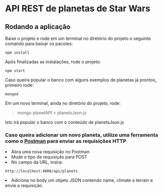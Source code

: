 # API REST de planetas de Star Wars
## Rodando a aplicação


<p>Baixe o projeto e rode em um terminal no diretório do projeto o seguinte comando para baixar os pacotes: </p>

`npm install`
<p>Após finalizadas as instalações, rode o projeto:</p>

`npm start`
<p>Caso queira popular o banco com alguns exemplos de planetas já prontos, primeiro rode:</p>

`mongod`
<p>Em um novo terminal, ainda no diretório do projeto, rode:</p>

> mongo planetAPI < planetsJson.js
<p>Isto irá popular o banco com o conteúdo de planetsJson.js</p>

### Caso queira adicionar um novo planeta, utilize uma ferramenta como o [Postman](https://www.postman.com/downloads/) para enviar as requisições HTTP
<li>Abra uma nova requisição no Postman</li>
<li>Mude o tipo de requisição para POST</li>
<li>No campo da URL, insira:</li>

`http://localhost:4000/api/planets`
<li>Adicione no body um objeto JSON contendo name, climate e terrain e envie a requisição.</li>
